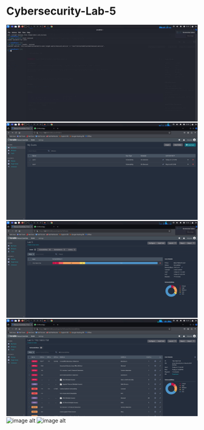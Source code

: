 # Cybersecurity-Lab-5
![image alt](https://github.com/AlizadaUlvi/Cybersecurity-Lab-5/blob/39b8d4be67d6820df57a64116708f69b21c76bf7/nessus/starting%20nessus.jpg)
![image alt](https://github.com/AlizadaUlvi/Cybersecurity-Lab-5/blob/84efbe9cc3e05c9b5e2b5e670e27c7ca84590559/nessus/create%20new%20file.jpg)
![image alt](https://github.com/AlizadaUlvi/Cybersecurity-Lab-5/blob/a86d26f70adcb43255639cdd20f0c5ee27bf38cf/nessus/vulnerabilities.jpg)
![image alt](https://github.com/AlizadaUlvi/Cybersecurity-Lab-5/blob/42002b13e45aafaa360266537b6a3332d533108e/nessus/vulnerabilities%202.jpg)
![image alt]()
![image alt]()
